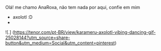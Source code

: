Olá! me chamo AnaRoxa, não tem nada por aqui, confie em mim
- axolotl :D
- 
![.] (https://tenor.com/pt-BR/view/karameru-axolotl-vibing-dancing-gif-25028144?utm_source=share-button&utm_medium=Social&utm_content=pinterest)
